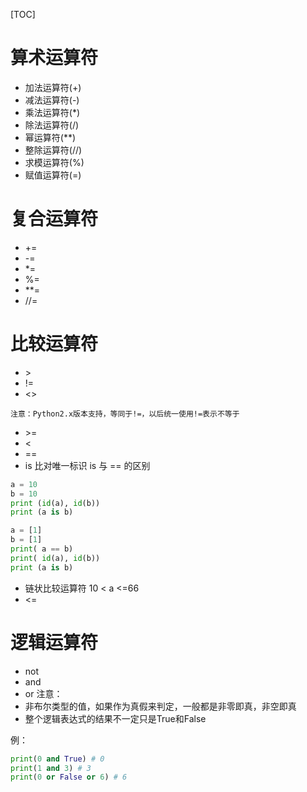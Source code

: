 [TOC]
# 算术运算符
+ 加法运算符(+)
+ 减法运算符(-)
+ 乘法运算符(*)
+ 除法运算符(/)
+ 幂运算符(**)
+ 整除运算符(//)
+ 求模运算符(%)
+ 赋值运算符(=)
# 复合运算符
+ +=
+ -=
+ *=
+ %=
+ **=
+ //=
# 比较运算符
+ \>
+ !=
+ <>
```
注意：Python2.x版本支持，等同于!=，以后统一使用!=表示不等于
```
+ \>=
+ <
+ ==
+ is
 比对唯一标识
is 与 == 的区别
```python
a = 10
b = 10
print (id(a), id(b))
print (a is b)

a = [1]
b = [1]
print( a == b)
print( id(a), id(b))
print (a is b)
```

+ 链状比较运算符
 10 < a <=66
+ <=
# 逻辑运算符
+ not
+ and
+ or
注意：
+ 非布尔类型的值，如果作为真假来判定，一般都是非零即真，非空即真
+ 整个逻辑表达式的结果不一定只是True和False

例：
```python
print(0 and True) # 0
print(1 and 3) # 3
print(0 or False or 6) # 6
```
